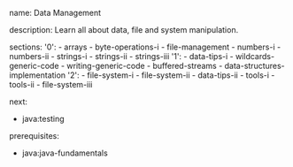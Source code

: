 name: Data Management

description: Learn all about data, file and system manipulation.

sections:
  '0':
    - arrays
    - byte-operations-i
    - file-management
    - numbers-i
    - numbers-ii
    - strings-i
    - strings-ii
    - strings-iii
  '1':
    - data-tips-i
    - wildcards-generic-code
    - writing-generic-code
    - buffered-streams
    - data-structures-implementation
  '2':
    - file-system-i
    - file-system-ii
    - data-tips-ii
    - tools-i
    - tools-ii
    - file-system-iii

next:
  - java:testing

prerequisites:
  - java:java-fundamentals
